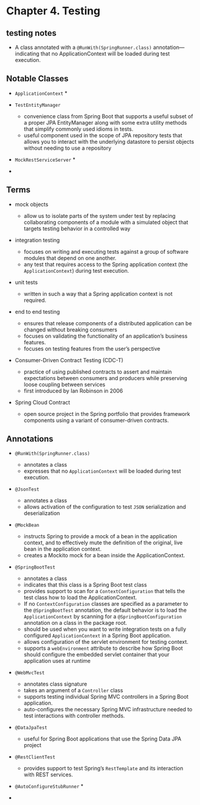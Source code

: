 # Chapter 4. Testing
## testing notes
* A class annotated with a `@RunWith(SpringRunner.class)` annotation—indicating that no ApplicationContext will be loaded during test execution.
## Notable Classes
* `ApplicationContext`
	* 

* `TestEntityManager`
	* convenience class from Spring Boot that supports a useful subset of a proper JPA EntityManager along with some extra utility methods that simplify commonly used idioms in tests.
	* useful component used in the scope of JPA repository tests that allows you to interact with the underlying datastore to persist objects without needing to use a repository
* `MockRestServiceServer`
	* 

* 


## Terms
* mock objects
	* allow us to isolate parts of the system under test by replacing collaborating components of a module with a simulated object that targets testing behavior in a controlled way
* integration testing
	* focuses on writing and executing tests against a group of software modules that depend on one another.
	* any test that requires access to the Spring application context (the `ApplicationContext`) during test execution. 

* unit tests
	* written in such a way that a Spring application context is not required.
* end to end testing
	* ensures that release components of a distributed application can be changed without breaking consumers
	* focuses on validating the functionality of an application’s business features.
	* focuses on testing features from the user’s perspective
* Consumer-Driven Contract Testing (CDC-T)
	* practice of using published contracts to assert and maintain expectations between consumers and producers while preserving loose coupling between services
	* first introduced by Ian Robinson in 2006
* Spring Cloud Contract
	* open source project in the Spring portfolio that provides framework components using a variant of consumer-driven contracts.

## Annotations
* `@RunWith(SpringRunner.class)`
	* annotates a class
	* expresses that no `ApplicationContext` will be loaded during test execution.
* `@JsonTest`
	* annotates a class
	* allows activation of the configuration to test `JSON` serialization and deserialization
* `@MockBean`
	* instructs Spring to provide a mock of a bean in the application context, and to effectively mute the definition of the original, live bean in the application context.
	* creates a Mockito mock for a bean inside the ApplicationContext.

* `@SpringBootTest`
	* annotates a class
	* indicates that this class is a Spring Boot test class
	* provides support to scan for a `ContextConfiguration` that tells the test class how to load the ApplicationContext.
	* If no `ContextConfiguration` classes are specified as a parameter to the `@SpringBootTest` annotation, the default behavior is to load the `ApplicationContext` by scanning for a `@SpringBootConfiguration` annotation on a class in the package root.
	* should be used when you want to write integration tests on a fully configured `ApplicationContext` in a Spring Boot application.
	* allows configuration of the servlet environment for testing context.
	* supports a `webEnvironment` attribute to describe how Spring Boot should configure the embedded servlet container that your application uses at runtime	

* `@WebMvcTest`
	* annotates class signature
	* takes an argument of a `Controller` class
	* supports testing individual Spring MVC controllers in a Spring Boot application.
	* auto-configures the necessary Spring MVC infrastructure needed to test interactions with controller methods.

* `@DataJpaTest`
	* useful for Spring Boot applications that use the Spring Data JPA project
* `@RestClientTest`
	* provides support to test Spring’s `RestTemplate` and its interaction with REST services.
* `@AutoConfigureStubRunner`
	* 

*